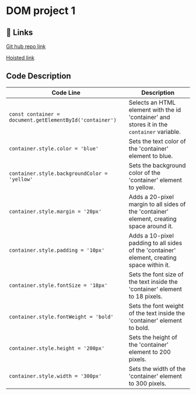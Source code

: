 
# DOM project 1



## 🔗 Links
[Git hub repo link](https://github.com/manasa8910/dom-project-1)

[Hoisted link](https://manasa8910.github.io/dom-project-1/)


## Code Description

| Code Line                                                | Description                                                                                |
| -------------------------------------------------------- | ------------------------------------------------------------------------------------------ |
| `const container = document.getElementById('container')` | Selects an HTML element with the id 'container' and stores it in the `container` variable. |
| `container.style.color = 'blue'`                         | Sets the text color of the 'container' element to blue.                                    |
| `container.style.backgroundColor = 'yellow'`             | Sets the background color of the 'container' element to yellow.                            |
| `container.style.margin = '20px'`                        | Adds a 20-pixel margin to all sides of the 'container' element, creating space around it.  |
| `container.style.padding = '10px'`                       | Adds a 10-pixel padding to all sides of the 'container' element, creating space within it. |
| `container.style.fontSize = '18px'`                      | Sets the font size of the text inside the 'container' element to 18 pixels.                |
| `container.style.fontWeight = 'bold'`                    | Sets the font weight of the text inside the 'container' element to bold.                   |
| `container.style.height = '200px'`                       | Sets the height of the 'container' element to 200 pixels.                                  |
| `container.style.width = '300px'`                        | Sets the width of the 'container' element to 300 pixels.                                   |
